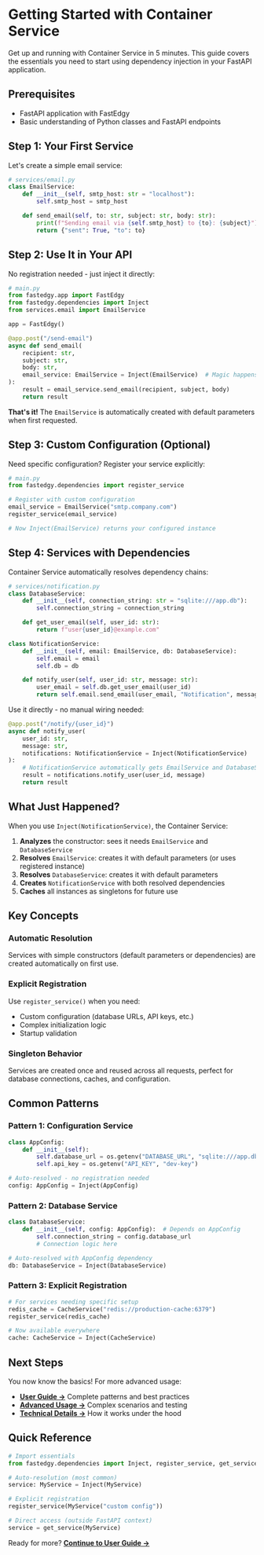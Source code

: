 # Getting Started with Container Service

Get up and running with Container Service in 5 minutes. This guide covers the essentials you need to start using dependency injection in your FastAPI application.

## Prerequisites

- FastAPI application with FastEdgy
- Basic understanding of Python classes and FastAPI endpoints

## Step 1: Your First Service

Let's create a simple email service:

```python
# services/email.py
class EmailService:
    def __init__(self, smtp_host: str = "localhost"):
        self.smtp_host = smtp_host

    def send_email(self, to: str, subject: str, body: str):
        print(f"Sending email via {self.smtp_host} to {to}: {subject}")
        return {"sent": True, "to": to}
```

## Step 2: Use It in Your API

No registration needed - just inject it directly:

```python
# main.py
from fastedgy.app import FastEdgy
from fastedgy.dependencies import Inject
from services.email import EmailService

app = FastEdgy()

@app.post("/send-email")
async def send_email(
    recipient: str,
    subject: str,
    body: str,
    email_service: EmailService = Inject(EmailService)  # Magic happens here!
):
    result = email_service.send_email(recipient, subject, body)
    return result
```

**That's it!** The `EmailService` is automatically created with default parameters when first requested.

## Step 3: Custom Configuration (Optional)

Need specific configuration? Register your service explicitly:

```python
# main.py
from fastedgy.dependencies import register_service

# Register with custom configuration
email_service = EmailService("smtp.company.com")
register_service(email_service)

# Now Inject(EmailService) returns your configured instance
```

## Step 4: Services with Dependencies

Container Service automatically resolves dependency chains:

```python
# services/notification.py
class DatabaseService:
    def __init__(self, connection_string: str = "sqlite:///app.db"):
        self.connection_string = connection_string

    def get_user_email(self, user_id: str):
        return f"user{user_id}@example.com"

class NotificationService:
    def __init__(self, email: EmailService, db: DatabaseService):
        self.email = email
        self.db = db

    def notify_user(self, user_id: str, message: str):
        user_email = self.db.get_user_email(user_id)
        return self.email.send_email(user_email, "Notification", message)
```

Use it directly - no manual wiring needed:

```python
@app.post("/notify/{user_id}")
async def notify_user(
    user_id: str,
    message: str,
    notifications: NotificationService = Inject(NotificationService)
):
    # NotificationService automatically gets EmailService and DatabaseService
    result = notifications.notify_user(user_id, message)
    return result
```

## What Just Happened?

When you use `Inject(NotificationService)`, the Container Service:

1. **Analyzes** the constructor: sees it needs `EmailService` and `DatabaseService`
2. **Resolves** `EmailService`: creates it with default parameters (or uses registered instance)
3. **Resolves** `DatabaseService`: creates it with default parameters
4. **Creates** `NotificationService` with both resolved dependencies
5. **Caches** all instances as singletons for future use

## Key Concepts

### Automatic Resolution
Services with simple constructors (default parameters or dependencies) are created automatically on first use.

### Explicit Registration
Use `register_service()` when you need:

- Custom configuration (database URLs, API keys, etc.)
- Complex initialization logic
- Startup validation

### Singleton Behavior
Services are created once and reused across all requests, perfect for database connections, caches, and configuration.

## Common Patterns

### Pattern 1: Configuration Service
```python
class AppConfig:
    def __init__(self):
        self.database_url = os.getenv("DATABASE_URL", "sqlite:///app.db")
        self.api_key = os.getenv("API_KEY", "dev-key")

# Auto-resolved - no registration needed
config: AppConfig = Inject(AppConfig)
```

### Pattern 2: Database Service
```python
class DatabaseService:
    def __init__(self, config: AppConfig):  # Depends on AppConfig
        self.connection_string = config.database_url
        # Connection logic here

# Auto-resolved with AppConfig dependency
db: DatabaseService = Inject(DatabaseService)
```

### Pattern 3: Explicit Registration
```python
# For services needing specific setup
redis_cache = CacheService("redis://production-cache:6379")
register_service(redis_cache)

# Now available everywhere
cache: CacheService = Inject(CacheService)
```

## Next Steps

You now know the basics! For more advanced usage:

- **[User Guide →](guide.md)** Complete patterns and best practices
- **[Advanced Usage →](advanced.md)** Complex scenarios and testing
- **[Technical Details →](technical.md)** How it works under the hood

## Quick Reference

```python
# Import essentials
from fastedgy.dependencies import Inject, register_service, get_service

# Auto-resolution (most common)
service: MyService = Inject(MyService)

# Explicit registration
register_service(MyService("custom config"))

# Direct access (outside FastAPI context)
service = get_service(MyService)
```

Ready for more? **[Continue to User Guide →](guide.md)**
